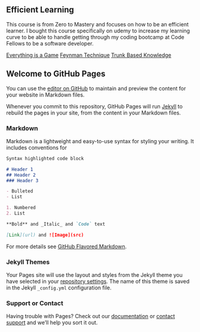 ## Efficient Learning

This course is from Zero to Mastery and focuses on how to be an efficient learner. I bought this course specifically on udemy to increase my learning curve to be able to handle getting through my coding bootcamp at Code Fellows to be a software developer. 

[Everything is a Game](pillars/a-game.md)
[Feynman Technique](pillars/feynman.md)
[Trunk Based Knowledge](pillars/trunk-knowledge.md)

## Welcome to GitHub Pages

You can use the [editor on GitHub](https://github.com/ben-hill33/efficient-learning/edit/master/README.md) to maintain and preview the content for your website in Markdown files.

Whenever you commit to this repository, GitHub Pages will run [Jekyll](https://jekyllrb.com/) to rebuild the pages in your site, from the content in your Markdown files.

### Markdown

Markdown is a lightweight and easy-to-use syntax for styling your writing. It includes conventions for

```markdown
Syntax highlighted code block

# Header 1
## Header 2
### Header 3

- Bulleted
- List

1. Numbered
2. List

**Bold** and _Italic_ and `Code` text

[Link](url) and ![Image](src)
```

For more details see [GitHub Flavored Markdown](https://guides.github.com/features/mastering-markdown/).

### Jekyll Themes

Your Pages site will use the layout and styles from the Jekyll theme you have selected in your [repository settings](https://github.com/ben-hill33/efficient-learning/settings). The name of this theme is saved in the Jekyll `_config.yml` configuration file.

### Support or Contact

Having trouble with Pages? Check out our [documentation](https://docs.github.com/categories/github-pages-basics/) or [contact support](https://github.com/contact) and we’ll help you sort it out.

